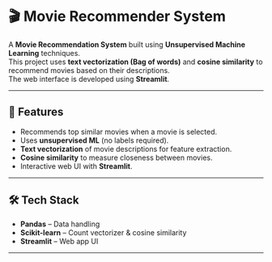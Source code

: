 # 🎬 Movie Recommender System

A **Movie Recommendation System** built using **Unsupervised Machine Learning** techniques.  
This project uses **text vectorization (Bag of words)** and **cosine similarity** to recommend movies based on their descriptions.  
The web interface is developed using **Streamlit**.

---

## 🚀 Features
- Recommends top similar movies when a movie is selected.
- Uses **unsupervised ML** (no labels required).
- **Text vectorization** of movie descriptions for feature extraction.
- **Cosine similarity** to measure closeness between movies.
- Interactive web UI with **Streamlit**.

---

## 🛠️ Tech Stack
- **Pandas** – Data handling
- **Scikit-learn** – Count vectorizer & cosine similarity
- **Streamlit** – Web app UI

---


